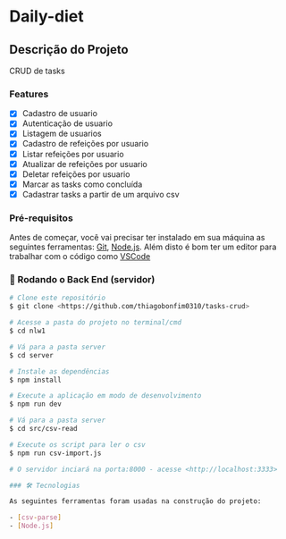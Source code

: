 # Daily-diet

## Descrição do Projeto

CRUD de tasks

### Features

- [x] Cadastro de usuario
- [x] Autenticação de usuario
- [x] Listagem de usuarios
- [x] Cadastro de refeições por usuario
- [x] Listar refeições por usuario
- [x] Atualizar de refeições por usuario
- [x] Deletar refeições por usuario
- [x] Marcar as tasks como concluída
- [x] Cadastrar tasks a partir de um arquivo csv

### Pré-requisitos

Antes de começar, você vai precisar ter instalado em sua máquina as seguintes ferramentas:
[Git](https://git-scm.com), [Node.js](https://nodejs.org/en/).
Além disto é bom ter um editor para trabalhar com o código como [VSCode](https://code.visualstudio.com/)

### 🎲 Rodando o Back End (servidor)

```bash
# Clone este repositório
$ git clone <https://github.com/thiagobonfim0310/tasks-crud>

# Acesse a pasta do projeto no terminal/cmd
$ cd nlw1

# Vá para a pasta server
$ cd server

# Instale as dependências
$ npm install

# Execute a aplicação em modo de desenvolvimento
$ npm run dev

# Vá para a pasta server
$ cd src/csv-read

# Execute os script para ler o csv
$ npm run csv-import.js

# O servidor inciará na porta:8000 - acesse <http://localhost:3333>

### 🛠 Tecnologias

As seguintes ferramentas foram usadas na construção do projeto:

- [csv-parse]
- [Node.js]

